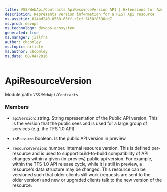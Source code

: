 ```yaml
---
title: VSS/WebApi/Contracts ApiResourceVersion API | Extensions for Azure DevOps Services
description: Represents version information for a REST Api resource
ms.assetid: 614bd240-8560-63ff-c1cf-f450f8590cd7
ms.prod: devops
ms.technology: devops-ecosystem
generated: true
ms.manager: jillfra
author: chcomley
ms.topic: article
ms.author: chcomley
ms.date: 08/04/2016
---
```


# ApiResourceVersion

Module path: `VSS/WebApi/Contracts`


### Members

* `apiVersion`: string. String representation of the Public API version. This is the version that the public sees and is used for a large group of services (e.g. the TFS 1.0 API)

* `isPreview`: boolean. Is the public API version in preview

* `resourceVersion`: number. Internal resource version. This is defined per-resource and is used to support build-to-build compatibility of API changes within a given (in-preview) public api version. For example, within the TFS 1.0 API release cycle, while it is still in preview, a resource&#x27;s data structure may be changed. This resource can be versioned such that older clients still work (requests are sent to the older version) and new or upgraded clients talk to the new version of the resource.

